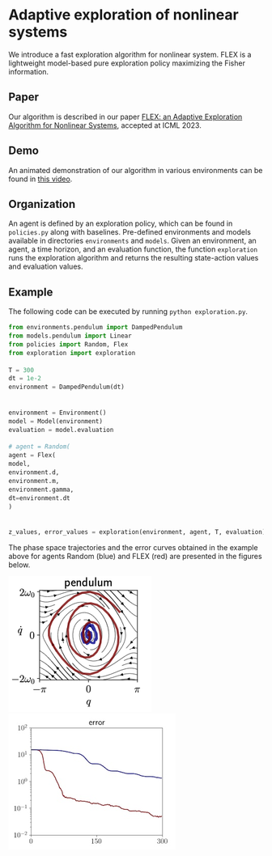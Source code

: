 # Adaptive exploration of nonlinear systems

We introduce a fast exploration algorithm for nonlinear system. FLEX is a lightweight model-based pure exploration policy maximizing the Fisher information.

## Paper

Our algorithm is described in our paper [FLEX: an Adaptive Exploration Algorithm for Nonlinear Systems](https://arxiv.org/abs/2304.13426), accepted at ICML 2023.

## Demo
An animated demonstration of our algorithm in various environments can be found in
[this video](https://youtu.be/hGpkdz8-8vU).

## Organization

An agent is defined by an exploration policy, which can be found in `policies.py` along with baselines. Pre-defined environments and models  available in directories `environments` and `models`. Given an environment, an agent, a time horizon, and an evaluation function, the function `exploration` runs the exploration algorithm and returns the resulting state-action values and evaluation values.


## Example

The following code can be executed by running `python exploration.py`.

```python
from environments.pendulum import DampedPendulum
from models.pendulum import Linear
from policies import Random, Flex
from exploration import exploration

T = 300
dt = 1e-2
environment = DampedPendulum(dt)


environment = Environment()
model = Model(environment)
evaluation = model.evaluation

# agent = Random(
agent = Flex(
model,
environment.d,
environment.m,
environment.gamma,
dt=environment.dt
)


z_values, error_values = exploration(environment, agent, T, evaluation)

```

The phase space trajectories and the error curves obtained in the example above for agents Random (blue) and FLEX (red) are presented in the figures below.

![Trajectories of the example above, for agents Random (blue) and FLEX (red)](demo/trajectories.png)
![Error curves of the example above, for agents Random (blue) and FLEX (red)](demo/error.png)
